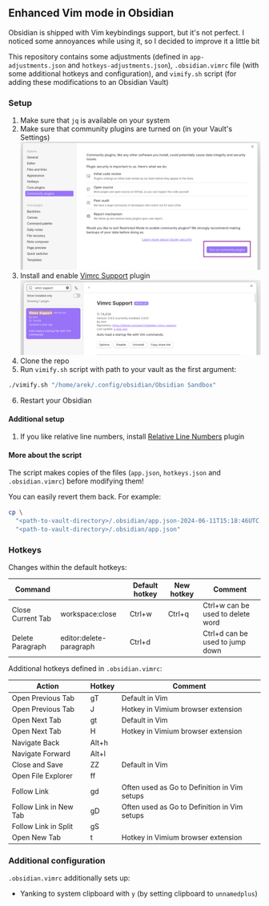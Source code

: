 ## Enhanced Vim mode in Obsidian 

Obsidian is shipped with Vim keybindings support, but it's not perfect. I noticed some annoyances while using it, so I decided to improve it a little bit

This repository contains some adjustments (defined in `app-adjustments.json` and `hotkeys-adjustments.json`), `.obsidian.vimrc` file (with some additional hotkeys and configuration), and `vimify.sh` script (for adding these modifications to an Obsidian Vault)

### Setup

1. Make sure that `jq` is available on your system
2. Make sure that community plugins are turned on (in your Vault's Settings)
![](./images/obsidian-turn-on-community-plugins.png)
3. Install and enable [Vimrc Support](https://github.com/esm7/obsidian-vimrc-support) plugin
![](./images/obsidian-vimrc-support.png)
4. Clone the repo
5. Run `vimify.sh` script with path to your vault as the first argument:

```bash
./vimify.sh "/home/arek/.config/obsidian/Obsidian Sandbox"
```

6. Restart your Obsidian

#### Additional setup

1. If you like relative line numbers, install [Relative Line Numbers](https://github.com/nadavspi/obsidian-relative-line-numbers) plugin


#### More about the script

The script makes copies of the files (`app.json`, `hotkeys.json` and `.obsidian.vimrc`) before modifying them!

You can easily revert them back. For example:

```bash
cp \
  "<path-to-vault-directory>/.obsidian/app.json-2024-06-11T15:18:46UTC.bak"
  "<path-to-vault-directory>/.obsidian/app.json"
```

### Hotkeys

Changes within the default hotkeys:

| Command           |                         | Default hotkey | New hotkey | Comment                           |
| ----------------- | ----------------------- | -------------- | ---------- | --------------------------------- |
| Close Current Tab | workspace:close         | Ctrl+w         | Ctrl+q     | Ctrl+w can be used to delete word |
| Delete Paragraph  | editor:delete-paragraph | Ctrl+d         |            | Ctrl+d can be used to jump down   |

Additional hotkeys defined in `.obsidian.vimrc`:

| Action                 | Hotkey | Comment                                      |
| ---------------------- | ------ | -------------------------------------------- |
| Open Previous Tab      | gT     | Default in Vim                               |
| Open Previous Tab      | J      | Hotkey in Vimium browser extension           |
| Open Next Tab          | gt     | Default in Vim                               |
| Open Next Tab          | H      | Hotkey in Vimium browser extension           |
| Navigate Back          | Alt+h  |                                              |
| Navigate Forward       | Alt+l  |                                              |
| Close and Save         | ZZ     | Default in Vim                               |
| Open File Explorer     | ff     |                                              |
| Follow Link            | gd     | Often used as Go to Definition in Vim setups |
| Follow Link in New Tab | gD     | Often used as Go to Definition in Vim setups |
| Follow Link in Split   | gS     |                                              |
| Open New Tab           | t      | Hotkey in Vimium browser extension           |

### Additional configuration

`.obsidian.vimrc` additionally sets up:
- Yanking to system clipboard with `y` (by setting clipboard to `unnamedplus`)
